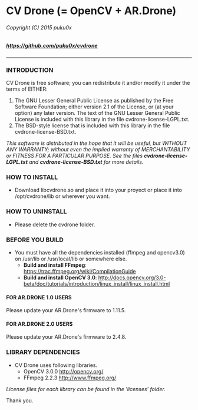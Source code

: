  # CV Drone (= OpenCV + AR.Drone)

 ###### Copyright (C) 2015 puku0x

 ##### https://github.com/puku0x/cvdrone

------------------------------------------------------------------------------------------

### INTRODUCTION
CV Drone is free software; you can redistribute it and/or modify it under the terms of EITHER:
  1. The GNU Lesser General Public License as published by the Free Software Foundation; either version 2.1 of the License, or (at your option) any later version. The text of the GNU Lesser General Public License is included with this library in the file cvdrone-license-LGPL.txt.
  2. The BSD-style license that is included with this library in the file  cvdrone-license-BSD.txt.

 _This software is distributed in the hope that it will be useful, but WITHOUT ANY WARRANTY; without even the implied warranty of MERCHANTABILITY or FITNESS FOR A PARTICULAR PURPOSE. See the files  __cvdrone-license-LGPL.txt__ and __cvdrone-license-BSD.txt__ for more details._

### HOW TO INSTALL
* Download libcvdrone.so and place it into your proyect or place it into /opt/cvdrone/lib or wherever you want.

### HOW TO UNINSTALL
* Please delete the cvdrone folder.

### BEFORE YOU BUILD
* You must have all the dependencies installed (ffmpeg and opencv3.0) on /usr/lib or /usr/local/lib or somewhere else.
  * __Build and install FFmpeg__: https://trac.ffmpeg.org/wiki/CompilationGuide
  * __Build and install OpenCV 3.0__: http://docs.opencv.org/3.0-beta/doc/tutorials/introduction/linux_install/linux_install.html

#### FOR AR.DRONE 1.0 USERS
Please update your AR.Drone's firmware to 1.11.5.

#### FOR AR.DRONE 2.0 USERS
Please update your AR.Drone's firmware to 2.4.8.

### LIBRARY DEPENDENCIES
* CV Drone uses following libraries.
  * OpenCV 3.0.0 <BSD license>
    http://opencv.org/
   * FFmpeg 2.2.3 <LGPL v2.1 license>
    http://www.ffmpeg.org/

_License files for each library can be found in the 'licenses' folder._

Thank you.